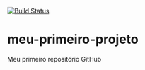 [![Build Status](https://app.travis-ci.com/mahbrito/meu-primeiro-projeto.svg?branch=master)](https://app.travis-ci.com/mahbrito/meu-primeiro-projeto)
# meu-primeiro-projeto
Meu primeiro repositório GitHub
